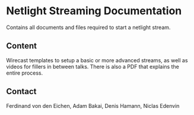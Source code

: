 # Netlight Streaming Documentation
Contains all documents and files required to start a netlight stream.

## Content

Wirecast templates to setup a basic or more advanced streams, as well as videos for fillers in between talks. There is also a PDF that explains the entire process.

## Contact

Ferdinand von den Eichen, Adam Bakai, Denis Hamann, Niclas Edenvin
